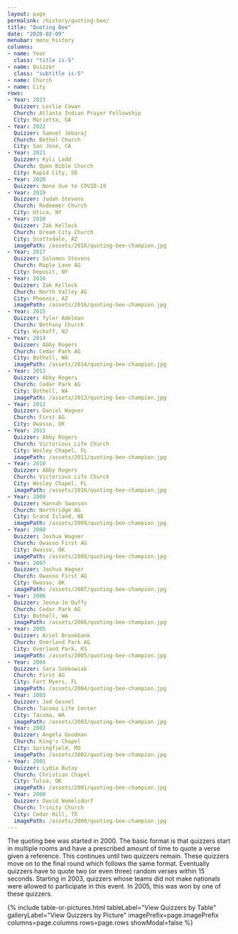 ```yaml
---
layout: page
permalink: /history/quoting-bee/
title: "Quoting Bee"
date: "2020-02-09"
menubar: menu_history
columns:
- name: Year
  class: "title is-5"
- name: Quizzer
  class: "subtitle is-5"
- name: Church
- name: City
rows:
- Year: 2023
  Quizzer: Leslie Cowan
  Church: Atlanta Indian Prayer Fellowship
  City: Marietta, GA
- Year: 2022
  Quizzer: Samuel Jebaraj
  Church: Bethel Church
  City: San Jose, CA
- Year: 2021
  Quizzer: Kyli Ladd
  Church: Open Bible Church
  City: Rapid City, SD
- Year: 2020
  Quizzer: None due to COVID-19
- Year: 2019
  Quizzer: Judah Stevens
  Church: Redeemer Church
  City: Utica, NY
- Year: 2018
  Quizzer: Zak Kellock
  Church: Dream City Church
  City: Scottsdale, AZ
  imagePath: /assets/2018/quoting-bee-champion.jpg
- Year: 2017
  Quizzer: Solomon Stevens
  Church: Maple Lane AG
  City: Deposit, NY
- Year: 2016
  Quizzer: Zak Kellock
  Church: North Valley AG
  City: Phoenix, AZ
  imagePath: /assets/2016/quoting-bee-champion.jpg
- Year: 2015
  Quizzer: Tyler Adelman
  Church: Bethany Church
  City: Wyckoff, NJ
- Year: 2014
  Quizzer: Abby Rogers
  Church: Cedar Park AG
  City: Bothell, WA
  imagePath: /assets/2014/quoting-bee-champion.jpg
- Year: 2013
  Quizzer: Abby Rogers
  Church: Cedar Park AG
  City: Bothell, WA
  imagePath: /assets/2013/quoting-bee-champion.jpg
- Year: 2012
  Quizzer: Daniel Wagner
  Church: First AG
  City: Owasso, OK
- Year: 2011
  Quizzer: Abby Rogers
  Church: Victorious Life Church
  City: Wesley Chapel, FL
  imagePath: /assets/2011/quoting-bee-champion.jpg
- Year: 2010
  Quizzer: Abby Rogers
  Church: Victorious Life Church
  City: Wesley Chapel, FL
  imagePath: /assets/2010/quoting-bee-champion.jpg
- Year: 2009
  Quizzer: Hannah Swanson
  Church: Northridge AG
  City: Grand Island, NE
  imagePath: /assets/2009/quoting-bee-champion.jpg
- Year: 2008
  Quizzer: Joshua Wagner
  Church: Owasso First AG
  City: Owasso, OK
  imagePath: /assets/2008/quoting-bee-champion.jpg
- Year: 2007
  Quizzer: Joshua Wagner
  Church: Owasso First AG
  City: Owasso, OK
  imagePath: /assets/2007/quoting-bee-champion.jpg
- Year: 2006
  Quizzer: Jenna-Jo Duffy
  Church: Cedar Park AG
  City: Bothell, WA
  imagePath: /assets/2006/quoting-bee-champion.jpg
- Year: 2005
  Quizzer: Ariel Brookbank
  Church: Overland Park AG
  City: Overland Park, KS
  imagePath: /assets/2005/quoting-bee-champion.jpg
- Year: 2004
  Quizzer: Sara Sobkowiak
  Church: First AG
  City: Fort Myers, FL
  imagePath: /assets/2004/quoting-bee-champion.jpg
- Year: 2003
  Quizzer: Jed Gosnel
  Church: Tacoma Life Center
  City: Tacoma, WA
  imagePath: /assets/2003/quoting-bee-champion.jpg
- Year: 2002
  Quizzer: Angela Goodman
  Church: King's Chapel
  City: Springfield, MO
  imagePath: /assets/2002/quoting-bee-champion.jpg
- Year: 2001
  Quizzer: Lydia Butay
  Church: Christian Chapel
  City: Tulsa, OK
  imagePath: /assets/2001/quoting-bee-champion.jpg
- Year: 2000
  Quizzer: David Womelsdorf
  Church: Trinity Church
  City: Cedar Hill, TX
  imagePath: /assets/2000/quoting-bee-champion.jpg
---
```


The quoting bee was started in 2000. The basic format is that quizzers start in multiple rooms and have a prescribed amount of time to quote a verse given a reference. This continues until two quizzers remain. These quizzers move on to the final round which
follows the same format. Eventually quizzers have to quote two (or even three) random verses within 15 seconds. Starting in 2003, quizzers whose teams did not make nationals were allowed to participate in this event. In 2005, this was won by one of these quizzers.

{% include table-or-pictures.html
     tableLabel="View Quizzers by Table"
     galleryLabel="View Quizzers by Picture"
     imagePrefix=page.imagePrefix
     columns=page.columns
     rows=page.rows
     showModal=false %}